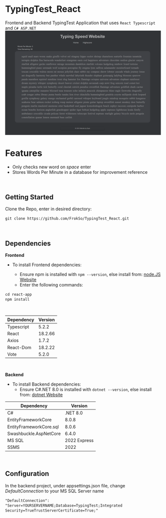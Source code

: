 # TypingTest_React

Frontend and Backend TypingTest Application that uses `React Typescript` and `C# ASP.NET`
<br>
![Screenshot](react-app/src/assets/FrontendPreview.png)

# Features

- Only checks new word on _space_ enter
- Stores Words Per Minute in a database for improvement reference

<br>

## Getting Started

Clone the Repo, enter in desired directory:

```
git clone https://github.com/FrokSo/TypingTest_React.git
```

<br>

## Dependencies

**Frontend**

- To install Frontend dependencies:

  - Ensure npm is installed with `npm --version`, else install from: [node.JS Website](https:node.js.org)
  - Enter the following commands:

```
cd react-app
npm install
```

<br>

| Dependency | Version |
| ---------- | ------- |
| Typescript | 5.2.2   |
| React      | 18.2.66 |
| Axios      | 1.7.2   |
| React-Dom  | 18.2.22 |
| Vote       | 5.2.0   |

<br>

**Backend**

- To install Backend dependencies:
  - Ensure C#.NET 8.0 is installed with `dotnet --version`, else install from: [dotnet Website](https://dotnet.microsoft.com/en-us/download/dotnet/8.0)

| Dependency              | Version      |
| ----------------------- | ------------ |
| C#                      | .NET 8.0     |
| EntityFrameworkCore     | 8.0.8        |
| EntityFrameworkCore.sql | 8.0.6        |
| Swashbuckle.AspNetCore  | 6.4.0        |
| MS SQL                  | 2022 Express |
| SSMS                    | 2022         |

<br>

## Configuration

In the backend project, under appsettings.json file, change _DefaultConnection_ to your MS SQL Server name

```
"DefaultConnection": "Server=YOURSERVERNAME;Database=TypingTest;Integrated Security=TrueTrustServerCertificate=True;"

```
